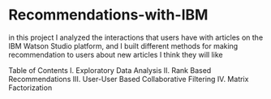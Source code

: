 # Recommendations-with-IBM
in this project I analyzed the interactions that users have with articles on the IBM Watson Studio platform,
and I built different methods for making recommendation to users about new articles I think they will like


Table of Contents
I. Exploratory Data Analysis
II. Rank Based Recommendations
III. User-User Based Collaborative Filtering
IV. Matrix Factorization
